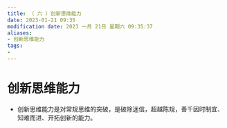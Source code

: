```yaml
---
title: （ 六 ）创新思维能力
date: 2023-01-21 09:35
modification date: 2023 一月 21日 星期六 09:35:37
aliases: 
- 创新思维能力
tags: 
- 
---
```


# 创新思维能力

- 创新思维能力是对常规思维的突破，是破除迷信，超越陈规，善千因时制宜、知难而进、开拓创新的能力。
